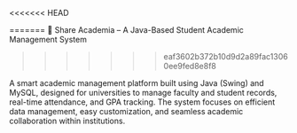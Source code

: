 <<<<<<< HEAD

=======
🧠 Share Academia – A Java-Based Student Academic Management System
>>>>>>> eaf3602b372b10d9d2a89fac13060ee9fed8e8f8

A smart academic management platform built using Java (Swing) and MySQL, designed for universities to manage faculty and student records, real-time attendance, and GPA tracking. The system focuses on efficient data management, easy customization, and seamless academic collaboration within institutions.
